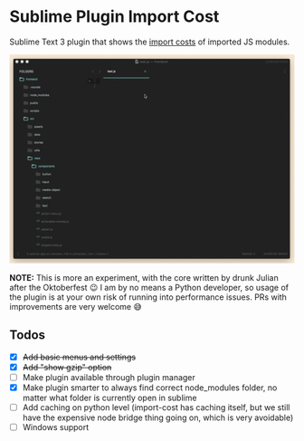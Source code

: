 # Sublime Plugin Import Cost

Sublime Text 3 plugin that shows the [import costs](https://github.com/wix/import-cost/) of imported JS modules.

![Example GIF](./example.gif)

**NOTE:** This is more an experiment, with the core written by drunk Julian after the Oktoberfest 😉 I am by no means a Python developer, so usage of the plugin is at your own risk of running into performance issues. PRs with improvements are very welcome 😅

## Todos

 - [x] ~~Add basic menus and settings~~
 - [x] ~~Add "show gzip" option~~
 - [ ] Make plugin available through plugin manager
 - [x] Make plugin smarter to always find correct node_modules folder, no matter what folder is currently open in sublime
 - [ ] Add caching on python level (import-cost has caching itself, but we still have the expensive node bridge thing going on, which is very avoidable)
 - [ ] Windows support
